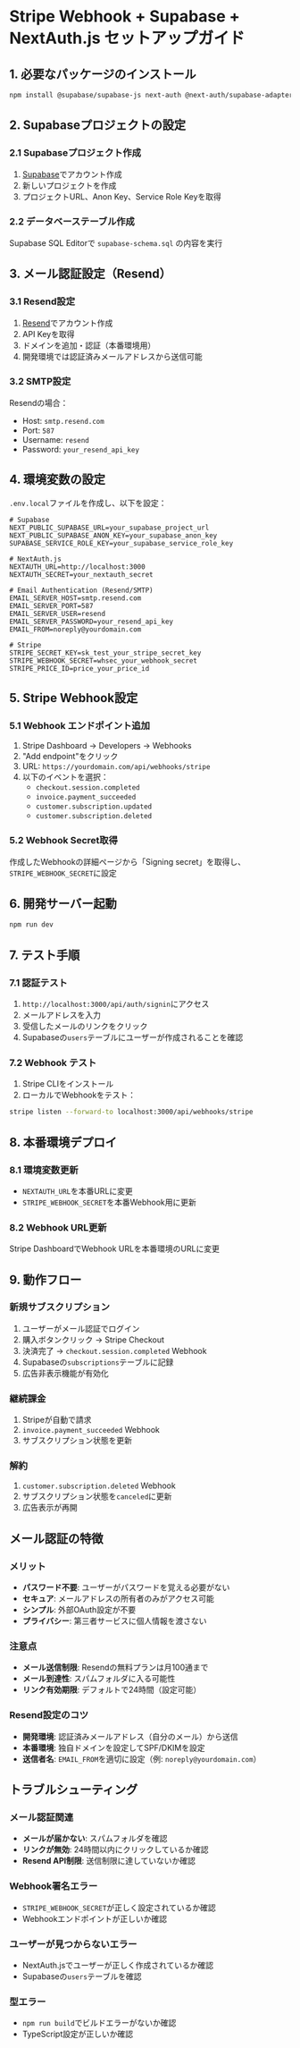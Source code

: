 # Stripe Webhook + Supabase + NextAuth.js セットアップガイド

## 1. 必要なパッケージのインストール

```bash
npm install @supabase/supabase-js next-auth @next-auth/supabase-adapter
```

## 2. Supabaseプロジェクトの設定

### 2.1 Supabaseプロジェクト作成
1. [Supabase](https://supabase.com)でアカウント作成
2. 新しいプロジェクトを作成
3. プロジェクトURL、Anon Key、Service Role Keyを取得

### 2.2 データベーステーブル作成
Supabase SQL Editorで `supabase-schema.sql` の内容を実行

## 3. メール認証設定（Resend）

### 3.1 Resend設定
1. [Resend](https://resend.com)でアカウント作成
2. API Keyを取得
3. ドメインを追加・認証（本番環境用）
4. 開発環境では認証済みメールアドレスから送信可能

### 3.2 SMTP設定
Resendの場合：
- Host: `smtp.resend.com`
- Port: `587`
- Username: `resend`
- Password: `your_resend_api_key`

## 4. 環境変数の設定

`.env.local`ファイルを作成し、以下を設定：

```env
# Supabase
NEXT_PUBLIC_SUPABASE_URL=your_supabase_project_url
NEXT_PUBLIC_SUPABASE_ANON_KEY=your_supabase_anon_key
SUPABASE_SERVICE_ROLE_KEY=your_supabase_service_role_key

# NextAuth.js
NEXTAUTH_URL=http://localhost:3000
NEXTAUTH_SECRET=your_nextauth_secret

# Email Authentication (Resend/SMTP)
EMAIL_SERVER_HOST=smtp.resend.com
EMAIL_SERVER_PORT=587
EMAIL_SERVER_USER=resend
EMAIL_SERVER_PASSWORD=your_resend_api_key
EMAIL_FROM=noreply@yourdomain.com

# Stripe
STRIPE_SECRET_KEY=sk_test_your_stripe_secret_key
STRIPE_WEBHOOK_SECRET=whsec_your_webhook_secret
STRIPE_PRICE_ID=price_your_price_id
```

## 5. Stripe Webhook設定

### 5.1 Webhook エンドポイント追加
1. Stripe Dashboard → Developers → Webhooks
2. "Add endpoint"をクリック
3. URL: `https://yourdomain.com/api/webhooks/stripe`
4. 以下のイベントを選択：
   - `checkout.session.completed`
   - `invoice.payment_succeeded`
   - `customer.subscription.updated`
   - `customer.subscription.deleted`

### 5.2 Webhook Secret取得
作成したWebhookの詳細ページから「Signing secret」を取得し、`STRIPE_WEBHOOK_SECRET`に設定

## 6. 開発サーバー起動

```bash
npm run dev
```

## 7. テスト手順

### 7.1 認証テスト
1. `http://localhost:3000/api/auth/signin`にアクセス
2. メールアドレスを入力
3. 受信したメールのリンクをクリック
4. Supabaseの`users`テーブルにユーザーが作成されることを確認

### 7.2 Webhook テスト
1. Stripe CLIをインストール
2. ローカルでWebhookをテスト：
```bash
stripe listen --forward-to localhost:3000/api/webhooks/stripe
```

## 8. 本番環境デプロイ

### 8.1 環境変数更新
- `NEXTAUTH_URL`を本番URLに変更
- `STRIPE_WEBHOOK_SECRET`を本番Webhook用に更新

### 8.2 Webhook URL更新
Stripe DashboardでWebhook URLを本番環境のURLに変更

## 9. 動作フロー

### 新規サブスクリプション
1. ユーザーがメール認証でログイン
2. 購入ボタンクリック → Stripe Checkout
3. 決済完了 → `checkout.session.completed` Webhook
4. Supabaseの`subscriptions`テーブルに記録
5. 広告非表示機能が有効化

### 継続課金
1. Stripeが自動で請求
2. `invoice.payment_succeeded` Webhook
3. サブスクリプション状態を更新

### 解約
1. `customer.subscription.deleted` Webhook
2. サブスクリプション状態を`canceled`に更新
3. 広告表示が再開

## メール認証の特徴

### メリット
- **パスワード不要**: ユーザーがパスワードを覚える必要がない
- **セキュア**: メールアドレスの所有者のみがアクセス可能
- **シンプル**: 外部OAuth設定が不要
- **プライバシー**: 第三者サービスに個人情報を渡さない

### 注意点
- **メール送信制限**: Resendの無料プランは月100通まで
- **メール到達性**: スパムフォルダに入る可能性
- **リンク有効期限**: デフォルトで24時間（設定可能）

### Resend設定のコツ
- **開発環境**: 認証済みメールアドレス（自分のメール）から送信
- **本番環境**: 独自ドメインを設定してSPF/DKIMを設定
- **送信者名**: `EMAIL_FROM`を適切に設定（例: `noreply@yourdomain.com`）

## トラブルシューティング

### メール認証関連
- **メールが届かない**: スパムフォルダを確認
- **リンクが無効**: 24時間以内にクリックしているか確認
- **Resend API制限**: 送信制限に達していないか確認

### Webhook署名エラー
- `STRIPE_WEBHOOK_SECRET`が正しく設定されているか確認
- Webhookエンドポイントが正しいか確認

### ユーザーが見つからないエラー
- NextAuth.jsでユーザーが正しく作成されているか確認
- Supabaseの`users`テーブルを確認

### 型エラー
- `npm run build`でビルドエラーがないか確認
- TypeScript設定が正しいか確認

